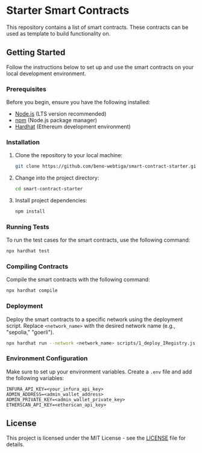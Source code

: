 # Starter Smart Contracts

This repository contains a list of smart contracts. These contracts can be used as template to build functionality on.

## Getting Started

Follow the instructions below to set up and use the smart contracts on your local development environment.

### Prerequisites

Before you begin, ensure you have the following installed:

- [Node.js](https://nodejs.org/) (LTS version recommended)
- [npm](https://www.npmjs.com/) (Node.js package manager)
- [Hardhat](https://hardhat.org/) (Ethereum development environment)

### Installation

1. Clone the repository to your local machine:

   ```bash
   git clone https://github.com/beno-webtiga/smart-contract-starter.git
   ```

2. Change into the project directory:

   ```bash
   cd smart-contract-starter
   ```

3. Install project dependencies:

   ```bash
   npm install
   ```

### Running Tests

To run the test cases for the smart contracts, use the following command:

```bash
npx hardhat test
```

### Compiling Contracts

Compile the smart contracts with the following command:

```bash
npx hardhat compile
```

### Deployment

Deploy the smart contracts to a specific network using the deployment script. Replace `<network_name>` with the desired network name (e.g., "sepolia," "goerli").

```bash
npx hardhat run --network <network_name> scripts/1_deploy_IRegistry.js
```

### Environment Configuration

Make sure to set up your environment variables. Create a `.env` file and add the following variables:

```
INFURA_API_KEY=<your_infura_api_key>
ADMIN_ADDRESS=<admin_wallet_address>
ADMIN_PRIVATE_KEY=<admin_wallet_private_key>
ETHERSCAN_API_KEY=<etherscan_api_key>
```

## License

This project is licensed under the MIT License - see the [LICENSE](LICENSE) file for details.

